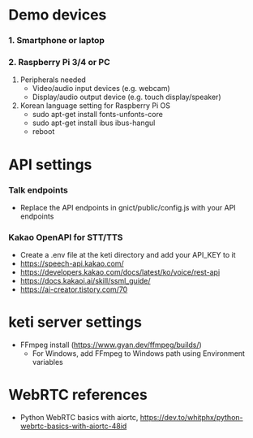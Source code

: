 # Demo devices
### 1. Smartphone or laptop

### 2. Raspberry Pi 3/4 or PC
1. Peripherals needed
    - Video/audio input devices (e.g. webcam)
    - Display/audio output device (e.g. touch display/speaker)
1.  Korean language setting for Raspberry Pi OS
    - sudo apt-get install fonts-unfonts-core
    - sudo apt-get install ibus ibus-hangul
    - reboot

# API settings
### Talk endpoints
- Replace the API endpoints in gnict/public/config.js with your API endpoints

### Kakao OpenAPI for STT/TTS
- Create a .env file at the keti directory and add your API_KEY to it
- https://speech-api.kakao.com/
- https://developers.kakao.com/docs/latest/ko/voice/rest-api
- https://docs.kakaoi.ai/skill/ssml_guide/
- https://ai-creator.tistory.com/70

# keti server settings
- FFmpeg install (https://www.gyan.dev/ffmpeg/builds/)
    -  For Windows, add FFmpeg to Windows path using Environment variables

# WebRTC references

- Python WebRTC basics with aiortc, https://dev.to/whitphx/python-webrtc-basics-with-aiortc-48id
<!-- - Building a WebRTC video broadcast using Javascript, https://gabrieltanner.org/blog/webrtc-video-broadcast
- WebRTC tutorial, https://www.youtube.com/watch?v=QJMM758oCYk&list=PLayYqdnyegt0qX8EfEGExxZF3DxkyA1Dj -->
